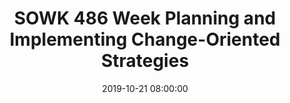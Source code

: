 ---
layout: single_presentation
name: planning-and-implementing-change-oriented-strategies.md
title: "SOWK 486 Week Planning and Implementing Change-Oriented Strategies"
date:  2019-10-21 08:00:00
presentation_id: ZtV0P7
permalink: /ZtV0P7/
redirect_from:
  - /presentations/ZtV0P7/planning-and-implementing-change-oriented-strategies
slides: 
  - slide_name: deck-3977-large-0.jpeg
    slide_text: >
      <p>PLANNING 1
      2
      3
      4
      5
      Planning and Implementing Change-Oriented Strategies Implementing the Planed Change Process Fall 2019
      SOWK 486 Jacob Campbell, LICSW Heritage University</p>
      
  - slide_name: deck-3977-large-1.jpeg
    slide_text: >
      <p>The Office: Birthday Party Planning
      PLANNING 1
      2
      3
      4
      5
      Fall 2019 SOWK 486 Jacob Campbell, LICSW — Heritage University</p>
      
  - slide_name: deck-3977-large-2.jpeg
    slide_text: >
      <p>Failing to plan… is planning to fail PLANNING 1
      2
      3
      4
      5
      Fall 2019 SOWK 486 Jacob Campbell, LICSW — Heritage University</p>
      
  - slide_name: deck-3977-large-3.jpeg
    slide_text: >
      <p>Agenda
      ✤
      Information about goals
      ✤
      The 8 steps to planning
      ✤
      Practice doing the planning process
      PLANNING 1
      2
      3
      4
      5
      Fall 2019 SOWK 486 Jacob Campbell, LICSW — Heritage University</p>
      
  - slide_name: deck-3977-large-4.jpeg
    slide_text: >
      <p>Linkages in the Planned Changed Process
      Targeted Concerns
      Assessment
      Goals (Hepworth et al., 2017)
      PLANNING 1
      2
      3
      4
      5
      Fall 2019 SOWK 486 Jacob Campbell, LICSW — Heritage University</p>
      
  - slide_name: deck-3977-large-5.jpeg
    slide_text: >
      <p>Purpose and Function of Goals Attainment
      Priority Concern starting point
      PLANNING 1
      Task or Objective incremental action steps 2
      3
      4
      5
      (Hepworth et al., 2017) Fall 2019 SOWK 486 Jacob Campbell, LICSW — Heritage University</p>
      
  - slide_name: deck-3977-large-6.jpeg
    slide_text: >
      <p>Factors Influencing Goal Development
      Client Participation Resources and Supports
      Values and Beliefs Involuntary Status
      Environmental Conditions
      (Hepworth et al., 2017)
      PLANNING 1
      2
      3
      4
      5
      Fall 2019 SOWK 486 Jacob Campbell, LICSW — Heritage University</p>
      
  - slide_name: deck-3977-large-7.jpeg
    slide_text: >
      <p>Cognitive functioning
      Overt Emotional functioning Covert
      Behavioral change
      shared Reciprocal
      (Hepworth et al., 2017)
      PLANNING 1
      2
      3
      4
      5
      Fall 2019 SOWK 486 Jacob Campbell, LICSW — Heritage University</p>
      
  - slide_name: deck-3977-large-8.jpeg
    slide_text: >
      <p>Strategies for Developing Goals with Involuntary Clients
      Let’s Make a Deal
      Motivational Congruence
      Agreeable Mandate
      Getting Rid of the Mandate (Hepworth et al., 2017)
      PLANNING 1
      2
      3
      4
      5
      Fall 2019 SOWK 486 Jacob Campbell, LICSW — Heritage University</p>
      
  - slide_name: deck-3977-large-9.jpeg
    slide_text: >
      <p>Steps in the Planning Process Work with your client Prioritize Problems Translate Problems into Needs Evaluate Levels of Intervention Establish Goals Specify Objectives Specify Action Steps Formalize a Contract PLANNING 1
      2
      3
      4
      5
      (Kirst-Ashman &amp; Hulll, 2015) Fall 2019 SOWK 486 Jacob Campbell, LICSW — Heritage University</p>
      
  - slide_name: deck-3977-large-10.jpeg
    slide_text: >
      <p>Steps in the Planning Process Work with your client Prioritize Problems Translate Problems into Needs
      •Creating Buy-in
      Evaluate Levels of Intervention
      •Developing self-efficacy
      Establish Goals Specify Objectives Specify Action Steps Formalize a Contract
      PLANNING 1
      2
      3
      4
      5
      (Kirst-Ashman &amp; Hulll, 2015) Fall 2019 SOWK 486 Jacob Campbell, LICSW — Heritage University</p>
      
  - slide_name: deck-3977-large-11.jpeg
    slide_text: >
      <p>Steps in the Planning Process Work with your client Prioritize Problems
      •Contemplating change
      Translate Problems into Needs
      •Clearly understandable
      Evaluate Levels of Intervention Establish Goals
      •Realistic
      Specify Objectives Specify Action Steps Formalize a Contract
      PLANNING 1
      2
      3
      4
      5
      (Kirst-Ashman &amp; Hulll, 2015) Fall 2019 SOWK 486 Jacob Campbell, LICSW — Heritage University</p>
      
  - slide_name: deck-3977-large-12.jpeg
    slide_text: >
      <p>Steps in the Planning Process S pecific M easurable A ttainable R elavant T ime-bound PLANNING 1
      Work with your client Prioritize Problems Translate Problems into Needs Evaluate Levels of Intervention Establish Goals Specify Objectives Specify Action Steps Formalize a Contract 2
      3
      4
      5
      (Duran, 1981)
      Fall 2019 SOWK 486 Jacob Campbell, LICSW — Heritage University</p>
      
  - slide_name: deck-3977-large-13.jpeg
    slide_text: >
      <p>Steps in the Planning Process Work with your client
      1.Identify problems
      Prioritize Problems
      2.Restate in behavioral terms
      Translate Problems into Needs Evaluate Levels of Intervention
      3.Evaluate client priorities
      Establish Goals
      4.Develop an initial agreement
      Specify Objectives Specify Action Steps Formalize a Contract
      PLANNING 1
      2
      3
      4
      5
      (Kirst-Ashman &amp; Hulll, 2015) Fall 2019 SOWK 486 Jacob Campbell, LICSW — Heritage University</p>
      
  - slide_name: deck-3977-large-14.jpeg
    slide_text: >
      <p>Steps in the Planning Process •Problems of social transition
      •Interpersonal conflict
      •Psychological and behavior problems
      •Dissatisfaction in social relations
      •Inadequate resources
      •Problems with formal organizations
      •Problems in decision making
      •Problems in role performance
      PLANNING 1
      2
      3
      •Cultural and religious conflicts 4
      5
      (Kirst-Ashman &amp; Hulll, 2015) Fall 2019 SOWK 486 Jacob Campbell, LICSW — Heritage University</p>
      
  - slide_name: deck-3977-large-15.jpeg
    slide_text: >
      <p>Steps in the Planning Process Work with your client Prioritize Problems Translate Problems into Needs
      Fulfillment
      Evaluate Levels of Intervention
      Sense of Wellbeing
      Establish Goals
      Basic Needs
      Specify Objectives Specify Action Steps Formalize a Contract
      PLANNING 1
      2
      3
      4
      5
      (Kirst-Ashman &amp; Hulll, 2015) Fall 2019 SOWK 486 Jacob Campbell, LICSW — Heritage University</p>
      
  - slide_name: deck-3977-large-16.jpeg
    slide_text: >
      <p>Steps in the Planning Process Self-actualization
      Esteem Love and belonging Safety needs Physiological needs (Maslow, 1943)
      PLANNING 1
      2
      3
      4
      5
      Fall 2019 SOWK 486 Jacob Campbell, LICSW — Heritage University</p>
      
  - slide_name: deck-3977-large-17.jpeg
    slide_text: >
      <p>Steps in the Planning Process Unemployment
      Work with your client
      Employment
      Prioritize Problems
      Homelessness
      Place to live
      Depression
      Relief of symptoms
      Grief
      Grief management
      Poor performance at school
      Improved school performance, motivation, family stability
      PLANNING 1
      2
      3
      4
      5
      Translate Problems into Needs Evaluate Levels of Intervention Establish Goals Specify Objectives Specify Action Steps Formalize a Contract
      (Kirst-Ashman &amp; Hulll, 2015) Fall 2019 SOWK 486 Jacob Campbell, LICSW — Heritage University</p>
      
  - slide_name: deck-3977-large-18.jpeg
    slide_text: >
      <p>Steps in the Planning Process 1.Focus on selected areas
      Work with your client Prioritize Problems
      2.Review from levels of interaction
      Translate Problems into Needs Evaluate Levels of Intervention
      3.Emphasize strengths
      Establish Goals Specify Objectives
      4.Evaluate strategies
      Specify Action Steps
      5.Make a decision PLANNING 1
      Formalize a Contract 2
      3
      4
      5
      (Kirst-Ashman &amp; Hulll, 2015) Fall 2019 SOWK 486 Jacob Campbell, LICSW — Heritage University</p>
      
  - slide_name: deck-3977-large-19.jpeg
    slide_text: >
      <p>Steps in the Planning Process Work with your client
      •Suggest nature of intervention
      Prioritize Problems Translate Problems into Needs Evaluate Levels of Intervention
      •Defined goals
      Establish Goals
      •Clarify the purpose
      Specify Objectives Specify Action Steps
      •Broad statement
      Formalize a Contract PLANNING 1
      2
      3
      4
      5
      (Kirst-Ashman &amp; Hulll, 2015) Fall 2019 SOWK 486 Jacob Campbell, LICSW — Heritage University</p>
      
  - slide_name: deck-3977-large-20.jpeg
    slide_text: >
      <p>Steps in the Planning Process Work with your client Prioritize Problems
      •Specific and measurable
      Translate Problems into Needs Evaluate Levels of Intervention
      •Clear
      Establish Goals
      •Complete
      Specify Objectives Specify Action Steps Formalize a Contract
      PLANNING 1
      2
      3
      4
      5
      (Kirst-Ashman &amp; Hulll, 2015) Fall 2019 SOWK 486 Jacob Campbell, LICSW — Heritage University</p>
      
  - slide_name: deck-3977-large-21.jpeg
    slide_text: >
      <p>Steps in the Planning Process Work with your client Prioritize Problems
      •Who
      Translate Problems into Needs Evaluate Levels of Intervention
      •What
      Establish Goals
      •When
      Specify Objectives Specify Action Steps Formalize a Contract
      PLANNING 1
      2
      3
      4
      5
      (Kirst-Ashman &amp; Hulll, 2015) Fall 2019 SOWK 486 Jacob Campbell, LICSW — Heritage University</p>
      
  - slide_name: deck-3977-large-22.jpeg
    slide_text: >
      <p>Steps in the Planning Process Work with your client
      •What will occur
      Prioritize Problems Translate Problems into Needs
      •Built with collaboration
      Evaluate Levels of Intervention
      •Contains all of the specifics of the plan
      Establish Goals Specify Objectives Specify Action Steps
      •Various formats
      Formalize a Contract PLANNING 1
      2
      3
      4
      5
      (Kirst-Ashman &amp; Hulll, 2015) Fall 2019 SOWK 486 Jacob Campbell, LICSW — Heritage University</p>
      
  - slide_name: deck-3977-large-23.jpeg
    slide_text: >
      <p>Steps in the Planning Process •Helps clients work on their problems
      Work with your client Prioritize Problems Translate Problems into Needs
      •Clients feel empowered
      Evaluate Levels of Intervention
      •Reminds them of their agreements and responsibilities
      2
      3
      Specify Objectives Specify Action Steps
      •Assist in monitoring and evaluating PLANNING 1
      Establish Goals
      Formalize a Contract 4
      5
      (Kirst-Ashman &amp; Hulll, 2015) Fall 2019 SOWK 486 Jacob Campbell, LICSW — Heritage University</p>
      
  - slide_name: deck-3977-large-24.jpeg
    slide_text: >
      <p>Steps in the Planning Process Work with your client Prioritize Problems
      •Written
      Translate Problems into Needs Evaluate Levels of Intervention
      •Oral
      Establish Goals
      •Implicit
      Specify Objectives Specify Action Steps Formalize a Contract
      PLANNING 1
      2
      3
      4
      5
      (Kirst-Ashman &amp; Hulll, 2015) Fall 2019 SOWK 486 Jacob Campbell, LICSW — Heritage University</p>
      
  - slide_name: deck-3977-large-25.jpeg
    slide_text: >
      <p>Steps in the Planning Process Work with your client Prioritize Problems Translate Problems into Needs
      What does the end RESULT look like?
      Evaluate Levels of Intervention Establish Goals Specify Objectives Specify Action Steps Formalize a Contract
      PLANNING 1
      2
      3
      4
      5
      (Kirst-Ashman &amp; Hulll, 2015) Fall 2019 SOWK 486 Jacob Campbell, LICSW — Heritage University</p>
      
presentation_description: >
  <p>Planning in social work practice, focused on generalist practice models.</p>
  <p>Agenda:</p>
  <ul>
  <li>Information about goals</li>
  <li>The 8 steps to planning</li>
  <li>Practice doing the planning process</li>
  </ul>
  
downloadable_slides: deck-3977.pdf
slides_count: 26
header:
  teaser: deck-3977-thumb-0.jpeg
presentation_video:
location: "Heritage University"
tags:
  - Heritage University
  - BASW Program
  - SOWK 486w
---